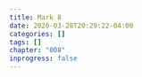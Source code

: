 ```yaml
---
title: Mark 8
date: 2020-03-28T20:29:22-04:00
categories: []
tags: []
chapter: "008"
inprogress: false
---
```


